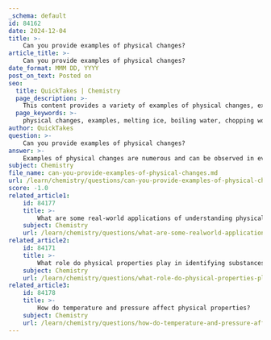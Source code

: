 ```yaml
---
_schema: default
id: 84162
date: 2024-12-04
title: >-
    Can you provide examples of physical changes?
article_title: >-
    Can you provide examples of physical changes?
date_format: MMM DD, YYYY
post_on_text: Posted on
seo:
  title: QuickTakes | Chemistry
  page_description: >-
    This content provides a variety of examples of physical changes, explaining how these changes alter a substance's physical properties without changing its chemical composition.
  page_keywords: >-
    physical changes, examples, melting ice, boiling water, chopping wood, crumpling paper, dissolving sugar, freezing water, folding origami, state changes, chemical composition
author: QuickTakes
question: >-
    Can you provide examples of physical changes?
answer: >-
    Examples of physical changes are numerous and can be observed in everyday life. A physical change is defined as a change that affects one or more physical properties of a substance without altering its chemical composition. Here are some common examples:\n\n1. **Melting Ice**: When ice melts, it changes from a solid to a liquid state, but the chemical composition (H₂O) remains the same.\n\n2. **Boiling Water**: Heating water causes it to change from a liquid to a gas (steam), yet it remains H₂O throughout the process.\n\n3. **Chopping Wood**: Cutting wood into smaller pieces alters its physical form but does not change its chemical structure.\n\n4. **Crumpling Paper**: When a sheet of paper is crumpled, its shape changes, but it is still paper with the same chemical properties.\n\n5. **Dissolving Sugar in Water**: When sugar dissolves, it disperses in water, but the sugar molecules remain unchanged.\n\n6. **Freezing Water**: Converting liquid water into ice is a physical change, as the water's chemical identity does not change.\n\n7. **Folding Origami**: The act of folding paper into different shapes is a physical change, as the paper's chemical composition remains intact.\n\nThese examples illustrate that physical changes can involve alterations in state, shape, or appearance, but they do not result in the formation of new substances.
subject: Chemistry
file_name: can-you-provide-examples-of-physical-changes.md
url: /learn/chemistry/questions/can-you-provide-examples-of-physical-changes
score: -1.0
related_article1:
    id: 84177
    title: >-
        What are some real-world applications of understanding physical and chemical properties?
    subject: Chemistry
    url: /learn/chemistry/questions/what-are-some-realworld-applications-of-understanding-physical-and-chemical-properties
related_article2:
    id: 84171
    title: >-
        What role do physical properties play in identifying substances?
    subject: Chemistry
    url: /learn/chemistry/questions/what-role-do-physical-properties-play-in-identifying-substances
related_article3:
    id: 84178
    title: >-
        How do temperature and pressure affect physical properties?
    subject: Chemistry
    url: /learn/chemistry/questions/how-do-temperature-and-pressure-affect-physical-properties
---
```


&nbsp;